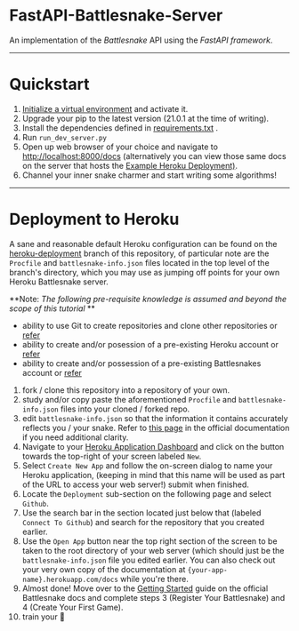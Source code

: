 # FastAPI-Battlesnake-Server
An implementation of the *Battlesnake* API using the *FastAPI framework*.

---
# Quickstart 

1. [Initialize a virtual environment](https://docs.python.org/3/library/venv.html) and activate it.
2. Upgrade your pip to the latest version (21.0.1 at the time of writing).
3. Install the dependencies defined in [requirements.txt](https://github.com/AirikWarren/FastAPI-Battlesnake-Server/blob/main/requirements.txt) .
4. Run ```run_dev_server.py``` 
5. Open up web browser of your choice and navigate to [http://localhost:8000/docs](http://localhost:8000/docs) (alternatively you can view those same docs on the server that hosts the [Example Heroku Deployment)](https://battlesnake-fast-api.herokuapp.com/docs).
6. Channel your inner snake charmer and start writing some algorithms!

---
# Deployment to Heroku 

A sane and reasonable default Heroku configuration can be found on the [heroku-deployment](https://github.com/AirikWarren/FastAPI-Battlesnake-Server/tree/heroku-deployment) branch of this repository, of particular note are the ```Procfile``` and ```battlesnake-info.json``` files located in the top level of the branch's directory, which you may use as jumping off points for your own Heroku Battlesnake server.


**Note: *The following pre-requisite knowledge is assumed and beyond the scope of this tutorial* **

- ability to use Git to create repositories and clone other repositories or [refer](https://guides.github.com/activities/hello-world/)
- ability to create and/or posession of a pre-existing Heroku account or [refer](https://docs.railsbridge.org/installfest/create_a_heroku_account)
- ability to create and/or possession of a pre-existing Battlesnakes account or [refer](https://play.battlesnake.com/)


1) fork / clone this repository into a repository of your own. 
2) study and/or copy paste the aforementioned ```Procfile``` and ```battlesnake-info.json``` files into your cloned / forked repo.
3) edit ```battlesnake-info.json``` so that the information it contains accurately reflects you / your snake. Refer to [this page](https://docs.battlesnake.com/references/api#the-battlesnake-api) in the official documentation if you need additional clarity.
4) Navigate to your [Heroku Application Dashboard](https://dashboard.heroku.com/apps) and click on the button towards the top-right of your screen labeled ```New```.
5) Select ```Create New App``` and follow the on-screen dialog to name your Heroku application, (keeping in mind that this name will be used as part of the URL to access your web server!) submit when finished.
6) Locate the ```Deployment``` sub-section on the following page and select ```Github```.
7) Use the search bar in the section located just below that (labeled ```Connect To Github```) and search for the repository that you created earlier.
8) Use the ```Open App``` button near the top right section of the screen to be taken to the root directory of your web server (which should just be the ```battlesnake-info.json``` file you edited earlier. You can also check out your very own copy of the documentation at ```{your-app-name}.herokuapp.com/docs``` while you're there.
9) Almost done! Move over to the [Getting Started](https://docs.battlesnake.com/guides/getting-started) guide on the official Battlesnake docs and complete steps 3 (Register Your Battlesnake) and 4 (Create Your First Game). 
10) train your 🐍 
